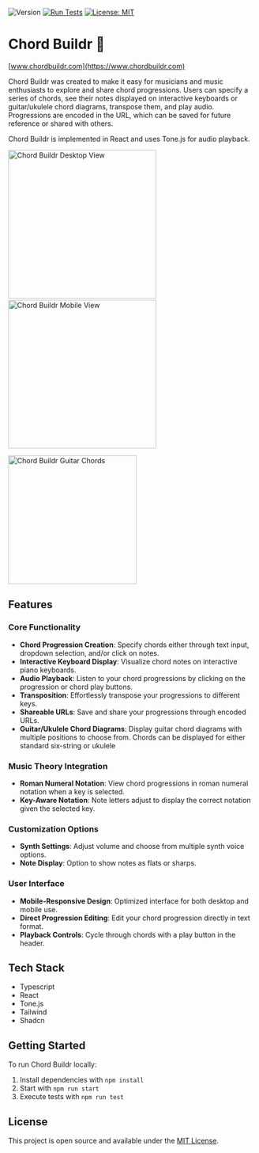 ![Version](https://img.shields.io/badge/version-4.1-blue)
[![Run Tests](https://github.com/jekrch/chord-buildr/actions/workflows/test_on_push.yml/badge.svg)](https://github.com/jekrch/chord-buildr/actions/workflows/test_on_push.yml)
[![License: MIT](https://img.shields.io/badge/License-MIT-yellow.svg)](https://opensource.org/licenses/MIT)

# Chord Buildr :musical_keyboard:

[www.chordbuildr.com](https://www.chordbuildr.com)

Chord Buildr was created to make it easy for musicians and music enthusiasts to explore and share chord progressions. Users can specify a series of chords, see their notes displayed on interactive keyboards or guitar/ukulele chord diagrams, transpose them, and play audio. Progressions are encoded in the URL, which can be saved for future reference or shared with others.

Chord Buildr is implemented in React and uses Tone.js for audio playback.


<p float="left">
  <img height="300" src="https://github.com/user-attachments/assets/dab4d48f-c686-4a53-b9a3-45180aef4ffd" alt="Chord Buildr Desktop View"/>
  &nbsp;&nbsp;&nbsp;
  <img height="300" src="https://github.com/user-attachments/assets/8dd0f3ac-b4bb-4e74-a3f7-688627b22608" alt="Chord Buildr Mobile View"/>
</p>
  <img height="260" src="https://github.com/user-attachments/assets/5089b2c4-d26a-4f8c-be41-23c0ae9dbff8" alt="Chord Buildr Guitar Chords"/>
  
## Features

### Core Functionality
- **Chord Progression Creation**: Specify chords either through text input, dropdown selection, and/or click on notes.
- **Interactive Keyboard Display**: Visualize chord notes on interactive piano keyboards.
- **Audio Playback**: Listen to your chord progressions by clicking on the progression or chord play buttons.
- **Transposition**: Effortlessly transpose your progressions to different keys.
- **Shareable URLs**: Save and share your progressions through encoded URLs.
- **Guitar/Ukulele Chord Diagrams**: Display guitar chord diagrams with multiple positions to choose from. Chords can be displayed for either standard six-string or ukulele
 
### Music Theory Integration
- **Roman Numeral Notation**: View chord progressions in roman numeral notation when a key is selected.
- **Key-Aware Notation**: Note letters adjust to display the correct notation given the selected key.

### Customization Options
- **Synth Settings**: Adjust volume and choose from multiple synth voice options.
- **Note Display**: Option to show notes as flats or sharps.

### User Interface
- **Mobile-Responsive Design**: Optimized interface for both desktop and mobile use.
- **Direct Progression Editing**: Edit your chord progression directly in text format.
- **Playback Controls**: Cycle through chords with a play button in the header.

## Tech Stack

- Typescript
- React
- Tone.js 
- Tailwind
- Shadcn 

## Getting Started

To run Chord Buildr locally:

1. Install dependencies with `npm install`
2. Start with `npm run start`
3. Execute tests with `npm run test`

## License

This project is open source and available under the [MIT License](LICENSE).
